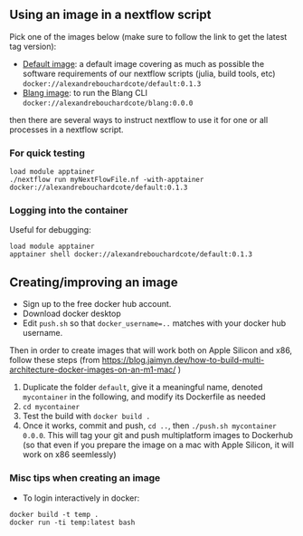 ## Using an image in a nextflow script

Pick one of the images below (make sure to follow the link to get the latest tag version):

- [Default image](https://hub.docker.com/r/alexandrebouchardcote/default): a default image covering as much as possible the software requirements of our nextflow scripts (julia, build tools, etc) `docker://alexandrebouchardcote/default:0.1.3`
- [Blang image](https://hub.docker.com/r/alexandrebouchardcote/blang): to run the Blang CLI `docker://alexandrebouchardcote/blang:0.0.0`

then there are several ways to instruct nextflow to use it for one or all 
processes in a nextflow script.

### For quick testing

```
load module apptainer
./nextflow run myNextFlowFile.nf -with-apptainer docker://alexandrebouchardcote/default:0.1.3
```


### Logging into the container

Useful for debugging:

```
load module apptainer
apptainer shell docker://alexandrebouchardcote/default:0.1.3
```


## Creating/improving an image

- Sign up to the free docker hub account. 
- Download docker desktop
- Edit `push.sh` so that `docker_username=..` matches with your docker hub username.

Then in order to create images that will work both on Apple Silicon and x86, follow these steps (from 
https://blog.jaimyn.dev/how-to-build-multi-architecture-docker-images-on-an-m1-mac/ )

1. Duplicate the folder `default`, give it a meaningful name, denoted `mycontainer` in the following, and modify its Dockerfile as needed
2. `cd mycontainer`
3. Test the build with `docker build .`
4. Once it works, commit and push, `cd ..`, then `./push.sh mycontainer 0.0.0`. This will tag your git and push multiplatform images to Dockerhub (so that even if you prepare the image on a mac with Apple Silicon, it will work on x86 seemlessly)


### Misc tips when creating an image

- To login interactively in docker:
```
docker build -t temp .
docker run -ti temp:latest bash
```
